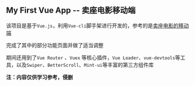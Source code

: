 ## My First Vue App -- 卖座电影移动端

该项目是基于`Vue.js`，利用`Vue-cli`脚手架进行开发的，参考的是[卖座电影的移动端](https://m.maizuo.com/)

完成了其中的部分功能页面并做了适当调整

期间还用到了`Vue Router` 、`Vuex` 等核心插件，`Vue Loader`、`vue-devtools`等工具，以及`Swiper`、`BetterScroll`、`Mint-ui`等丰富的第三方组件库

 **注：内容仅供学习参考，侵删**